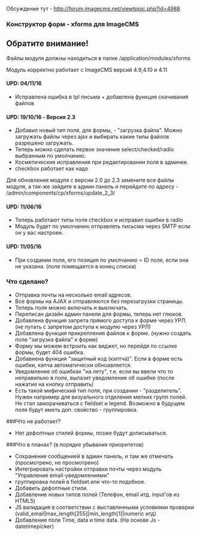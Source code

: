 
Обсуждение тут - http://forum.imagecms.net/viewtopic.php?id=4988

### Конструктор форм - xforms для ImageCMS

## Обратите внимание!
Файлы модуля должны находиться в папке /application/modules/xforms

Модуль корректно работает с ImageCMS версий 4.9,4.10 и 4.11

#### UPD: 04/11/16
* Исправлена ошибка в tpl письма + добавлена функция скачивания файлов

#### UPD: 19/10/16 - Версия 2.3
* Добавил новый тип поля, для формы, - "загрузка файла". Можно загружать файлы через ajax и выбирать какие типы файлов разрешено загружать.
* Теперь можно сделать первое значение select/checked/radio выбранным по умолчанию.
* Косметические исправления при редактировании поля в админке.
* checkbox работает как надо

Для обновления модуля с версии 2.0 до 2.3 замените все файлы модуля, а так-же зайдите в админ панель и перейдите по адресу - /admin/components/cp/xforms/update_2_3/

#### UPD: 11/06/16
* Теперь работают типы поля checkbox и исправил ошибки в radio
* Модуль будет по умолчанию отправлять письсма через SMTP если он у вас настроен.

#### UPD: 11/05/16
* При создании поля, его позиция по умолчанию = ID поля, если она не указана. (поле помещается в конец списка)


### Что сделано?
* Отправка почты на несколько email адресов.
* Все формы на AJAX и отправляются без перезагрузки страницы.
* Теперь поля можно включать и выключать.
* Переписан дизайн админ панели для формы, теперь нет глюков.
* Добавлена функция запрета прямого доступа к форме через УРЛ. (не путать с запретом доступа к модулю через УРЛ)
* Добавлена функция прикрепления файлов к форме. (нужно создать поле "загрузка файла" к форме)
* Форму мы можем встроить как виджет, но перейдя по ссылке формы, будет 404 ошибка.
* Добавнена функция "защитный код (каптча)". Если в форме есть ошибки, капча автоматически обноавляется.
* Уведомление об ошибках "на лету", т.е. если вы ввели что то неправильно в поле, вылазит уведомление об ошибке (после нажатия на кнопку отправить)
* Есть такой мифический тип поля, при создании - "разделитель". Нужен например для визуального отделения мелких групп полей. Не стал заморачиваться с fieldset и legend. Возможно в будущем поля будут иметь доп. свойство - группировка.

###Что не работает?
* Нет дефолтных стилей формы, позже будут дописываться.


###Что в планах? (в порядке убывания приоритетов)
* Сохранение сообщенией в админ панель, и там же отмечать (просмотрено, не просмотрено)
* Интегрировать настройки отправки почты через модуль "Управление email-уведомлениями"
* группировка полей в fieldset или что-то подобное.
* Добавить дефолтные стили.
* Добавление новых типов полей (Телефон, email итд. input'ов из HTML5)
* JS валидация в соответствии с выставленными условиями проверки (valid_email|max_length[255]|min_length[1]|numeric итд)
* Добавление поля Time, data и time data. (На основе Js - datetimepicker)